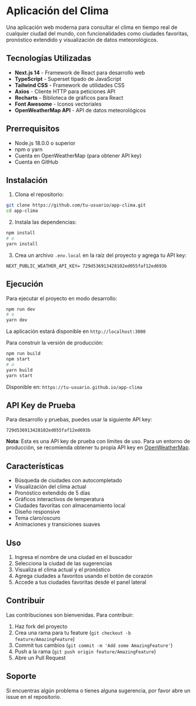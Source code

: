 # Aplicación del Clima

Una aplicación web moderna para consultar el clima en tiempo real de cualquier ciudad del mundo, con funcionalidades como ciudades favoritas, pronóstico extendido y visualización de datos meteorológicos.

##  Tecnologías Utilizadas

- **Next.js 14** - Framework de React para desarrollo web
- **TypeScript** - Superset tipado de JavaScript
- **Tailwind CSS** - Framework de utilidades CSS
- **Axios** - Cliente HTTP para peticiones API
- **Recharts** - Biblioteca de gráficos para React
- **Font Awesome** - Iconos vectoriales
- **OpenWeatherMap API** - API de datos meteorológicos

##  Prerrequisitos

- Node.js 18.0.0 o superior
- npm o yarn
- Cuenta en OpenWeatherMap (para obtener API key)
- Cuenta en GitHub

##  Instalación

1. Clona el repositorio:
```bash
git clone https://github.com/tu-usuario/app-clima.git
cd app-clima
```

2. Instala las dependencias:
```bash
npm install
# o
yarn install
```

3. Crea un archivo `.env.local` en la raíz del proyecto y agrega tu API key:
```env
NEXT_PUBLIC_WEATHER_API_KEY= 729d536913428102ed055faf12ed693b
```

##  Ejecución

Para ejecutar el proyecto en modo desarrollo:

```bash
npm run dev
# o
yarn dev
```

La aplicación estará disponible en `http://localhost:3000`

Para construir la versión de producción:

```bash
npm run build
npm start
# o
yarn build
yarn start
```


Disponible en: `https://tu-usuario.github.io/app-clima`

##  API Key de Prueba

Para desarrollo y pruebas, puedes usar la siguiente API key:
```
729d536913428102ed055faf12ed693b
```

**Nota**: Esta es una API key de prueba con límites de uso. Para un entorno de producción, se recomienda obtener tu propia API key en [OpenWeatherMap](https://openweathermap.org/api).

##  Características

- Búsqueda de ciudades con autocompletado
- Visualización del clima actual
- Pronóstico extendido de 5 días
- Gráficos interactivos de temperatura
- Ciudades favoritas con almacenamiento local
- Diseño responsive
- Tema claro/oscuro
- Animaciones y transiciones suaves

##  Uso

1. Ingresa el nombre de una ciudad en el buscador
2. Selecciona la ciudad de las sugerencias
3. Visualiza el clima actual y el pronóstico
4. Agrega ciudades a favoritos usando el botón de corazón
5. Accede a tus ciudades favoritas desde el panel lateral

##  Contribuir

Las contribuciones son bienvenidas. Para contribuir:

1. Haz fork del proyecto
2. Crea una rama para tu feature (`git checkout -b feature/AmazingFeature`)
3. Commit tus cambios (`git commit -m 'Add some AmazingFeature'`)
4. Push a la rama (`git push origin feature/AmazingFeature`)
5. Abre un Pull Request

## Soporte

Si encuentras algún problema o tienes alguna sugerencia, por favor abre un issue en el repositorio.
